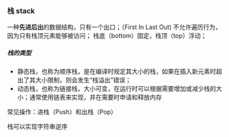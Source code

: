 ### 栈 stack
一种**先进后出**的数据结构，只有一个出口；（First In Last Out)
不允许遍历行为，因为只有栈顶元素能够被访问；
栈底（bottom）固定，栈顶（top）浮动；

##### 栈的类型
- 静态栈，也称为顺序栈，是在编译时规定其大小的栈，如果在插入新元素时超出了其大小限制，则会发生“栈溢出”错误；
- 动态栈，也称为链接栈，大小可变，在运行时可以根据需要增加或减少栈的大小；通常使用链表来实现，并在需要时申请和释放内存

常见操作：进栈（Push）和出栈（Pop）

栈可以实现字符串逆序
